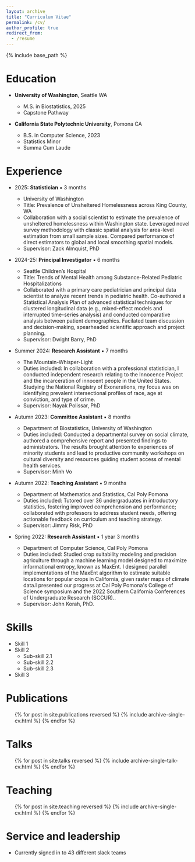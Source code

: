 ```yaml
---
layout: archive
title: "Curriculum Vitae"
permalink: /cv/
author_profile: true
redirect_from:
  - /resume
---
```


{% include base_path %}

Education
======
* **University of Washington**, Seattle WA
  * M.S. in Biostatistics, 2025
  * Capstone Pathway

* **California State Polytechnic University**, Pomona CA
  * B.S. in Computer Science, 2023
  * Statistics Minor
  * Summa Cum Laude

Experience
======

* 2025: **Statistician** ▪ 3 months
  * University of Washington
  * Title: Prevalence of Unsheltered Homelessness across King County, WA
  * Collaboration with a social scientist to estimate the prevalence of unsheltered homelessness within Washington state. Leveraged novel survey methodology with classic spatial analysis for area-level estimation from small sample sizes. Compared performance of direct estimators to global and local smoothing spatial models.
  * Supervisor: Zack Almquist, PhD

* 2024-25: **Principal Investigator** ▪ 6 months
  * Seattle Children’s Hospital
  * Title: Trends of Mental Health among Substance-Related Pediatric Hospitalizations
  * Collaborated with a primary care pediatrician and principal data scientist to analyze recent trends in pediatric health. Co-authored a Statistical Analysis Plan of advanced statistical techniques for clustered longitudinal data (e.g., mixed-effect models and interrupted time-series analysis) and conducted comparative analysis between patient demographics. Facilated team discussion and decision-making, spearheaded scientific approach and project planning.
  * Supervisor: Dwight Barry, PhD

* Summer 2024: **Research Assistant** ▪ 7 months
  * The Mountain-Whisper-Light
  * Duties included: In collaboration with a professional statistician, I conducted independent research relating to the Innocence Project and the incarceration of innocent people in the United States. Studying the National Registry of Exonerations, my focus was on identifying prevalent intersectional profiles of race, age at conviction, and type of crime.
  * Supervisor: Nayak Polissar, PhD

* Autumn 2023: **Committee Assistant** ▪ 8 months
  * Department of Biostatistics, University of Washington
  * Duties included: Conducted a departmental survey on social climate, authored a comprehensive report and presented findings to administrators. The results brought attention to experiences of minority students and lead to productive community workshops on cultural diversity and resources guiding student access of mental health services.
  * Supervisor: Minh Vo

* Autumn 2022: **Teaching Assistant** ▪ 9 months
  * Department of Mathematics and Statistics, Cal Poly Pomona
  * Duties included: Tutored over 36 undergraduates in introductory statistics, fostering improved comprehension and performance; collaborated with professors to address student needs, offering actionable feedback on curriculum and teaching strategy.
  * Supervisor: Jimmy Risk, PhD
 
* Spring 2022: **Research Assistant** ▪ 1 year 3 months
  * Department of Computer Science, Cal Poly Pomona
  * Duties included: Studied crop suitability modeling and precision agriculture through a machine learning model designed to maximize informational entropy, known as MaxEnt. I designed parallel implementations of the MaxEnt algorithm to estimate suitable locations for popular crops in California, given raster maps of climate data.I presented our progress at Cal Poly Pomona's College of Science symposium and the 2022 Southern California Conferences of Undergraduate Research (SCCUR)..
  * Supervisor: John Korah, PhD.
  
Skills
======
* Skill 1
* Skill 2
  * Sub-skill 2.1
  * Sub-skill 2.2
  * Sub-skill 2.3
* Skill 3

Publications
======
  <ul>{% for post in site.publications reversed %}
    {% include archive-single-cv.html %}
  {% endfor %}</ul>
  
Talks
======
  <ul>{% for post in site.talks reversed %}
    {% include archive-single-talk-cv.html  %}
  {% endfor %}</ul>
  
Teaching
======
  <ul>{% for post in site.teaching reversed %}
    {% include archive-single-cv.html %}
  {% endfor %}</ul>
  
Service and leadership
======
* Currently signed in to 43 different slack teams
